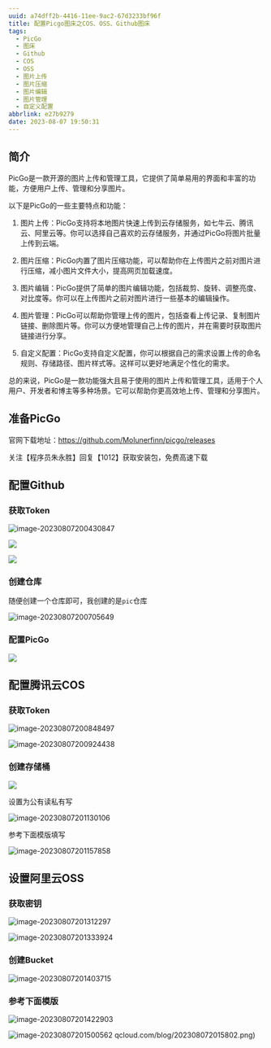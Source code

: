 ```yaml
---
uuid: a74dff2b-4416-11ee-9ac2-67d3233bf96f
title: 配置Picgo图床之COS、OSS、Github图床
tags:
  - PicGo
  - 图床
  - Github
  - COS
  - OSS
  - 图片上传
  - 图片压缩
  - 图片编辑
  - 图片管理
  - 自定义配置
abbrlink: e27b9279
date: 2023-08-07 19:50:31
---
```



## 简介

PicGo是一款开源的图片上传和管理工具，它提供了简单易用的界面和丰富的功能，方便用户上传、管理和分享图片。

以下是PicGo的一些主要特点和功能：

1. 图片上传：PicGo支持将本地图片快速上传到云存储服务，如七牛云、腾讯云、阿里云等。你可以选择自己喜欢的云存储服务，并通过PicGo将图片批量上传到云端。

2. 图片压缩：PicGo内置了图片压缩功能，可以帮助你在上传图片之前对图片进行压缩，减小图片文件大小，提高网页加载速度。

3. 图片编辑：PicGo提供了简单的图片编辑功能，包括裁剪、旋转、调整亮度、对比度等。你可以在上传图片之前对图片进行一些基本的编辑操作。

4. 图片管理：PicGo可以帮助你管理上传的图片，包括查看上传记录、复制图片链接、删除图片等。你可以方便地管理自己上传的图片，并在需要时获取图片链接进行分享。

5. 自定义配置：PicGo支持自定义配置，你可以根据自己的需求设置上传的命名规则、存储路径、图片样式等。这样可以更好地满足个性化的需求。

总的来说，PicGo是一款功能强大且易于使用的图片上传和管理工具，适用于个人用户、开发者和博主等多种场景。它可以帮助你更高效地上传、管理和分享图片。

## 准备PicGo

官网下载地址：https://github.com/Molunerfinn/picgo/releases

关注【程序员朱永胜】回复【1012】获取安装包，免费高速下载

## 配置Github

### 获取Token

![image-20230807200430847](https://blog-1253652709.cos.ap-guangzhou.myqcloud.com/blog/202308072004107.png)

![](https://blog-1253652709.cos.ap-guangzhou.myqcloud.com/blog/202308072005596.png)

![](https://blog-1253652709.cos.ap-guangzhou.myqcloud.com/blog/202308072005838.png)

### 创建仓库

随便创建一个仓库即可，我创建的是`pic`仓库

![image-20230807200705649](https://blog-1253652709.cos.ap-guangzhou.myqcloud.com/blog/202308072007898.png)

### 配置PicGo

![](https://blog-1253652709.cos.ap-guangzhou.myqcloud.com/blog/202308072007590.png)

## 配置腾讯云COS

### 获取Token

![image-20230807200848497](https://blog-1253652709.cos.ap-guangzhou.myqcloud.com/blog/202308072008733.png)

![image-20230807200924438](https://blog-1253652709.cos.ap-guangzhou.myqcloud.com/blog/202308072009686.png)

### 创建存储桶

![](https://blog-1253652709.cos.ap-guangzhou.myqcloud.com/blog/202308072010800.png)

设置为公有读私有写

![image-20230807201130106](https://blog-1253652709.cos.ap-guangzhou.myqcloud.com/blog/202308072011353.png)

参考下面模版填写

![image-20230807201157858](https://blog-1253652709.cos.ap-guangzhou.myqcloud.com/blog/202308072011921.png)

## 设置阿里云OSS

### 获取密钥

![image-20230807201312297](https://blog-1253652709.cos.ap-guangzhou.myqcloud.com/blog/202308072013528.png)

![image-20230807201333924](https://blog-1253652709.cos.ap-guangzhou.myqcloud.com/blog/202308072013156.png)

### 创建Bucket

![image-20230807201403715](https://blog-1253652709.cos.ap-guangzhou.myqcloud.com/blog/202308072014937.png)

### 参考下面模版

![image-20230807201422903](https://blog-1253652709.cos.ap-guangzhou.myqcloud.com/blog/202308072014966.png)

![image-20230807201500562](https://blog-1253652709.cos.ap-guangzhou.myqcloud.com/blog/202308072015802.png)
qcloud.com/blog/202308072015802.png)


